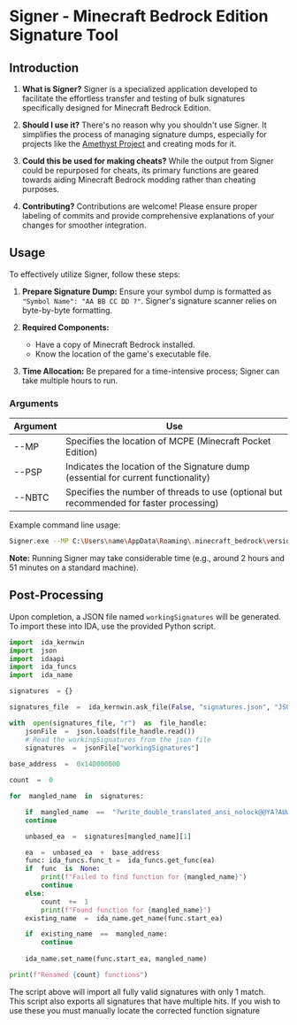 # Signer - Minecraft Bedrock Edition Signature Tool

## Introduction

1. **What is Signer?**
   Signer is a specialized application developed to facilitate the effortless transfer and testing of bulk signatures specifically designed for Minecraft Bedrock Edition.

2. **Should I use it?**
   There's no reason why you shouldn't use Signer. It simplifies the process of managing signature dumps, especially for projects like the [Amethyst Project](https://github.com/FrederoxDev/Amethyst) and creating mods for it.

3. **Could this be used for making cheats?**
   While the output from Signer could be repurposed for cheats, its primary functions are geared towards aiding Minecraft Bedrock modding rather than cheating purposes.

4. **Contributing?**
   Contributions are welcome! Please ensure proper labeling of commits and provide comprehensive explanations of your changes for smoother integration.

## Usage

To effectively utilize Signer, follow these steps:

1. **Prepare Signature Dump:**
   Ensure your symbol dump is formatted as `"Symbol Name": "AA BB CC DD ?"`. Signer's signature scanner relies on byte-by-byte formatting.

2. **Required Components:**
   - Have a copy of Minecraft Bedrock installed.
   - Know the location of the game's executable file.

3. **Time Allocation:**
   Be prepared for a time-intensive process; Signer can take multiple hours to run.

### Arguments

| Argument | Use |
| -------- | --- |
| --MP     | Specifies the location of MCPE (Minecraft Pocket Edition) |
| --PSP    | Indicates the location of the Signature dump (essential for current functionality) |
| --NBTC   | Specifies the number of threads to use (optional but recommended for faster processing) |

Example command line usage:
```bash
Signer.exe --MP C:\Users\name\AppData\Roaming\.minecraft_bedrock\versions\58c5f0cd-09d7-4e99-a6b6-c3829fd62ac9\Minecraft.Windows.exe --PSP D:\bds_sigs.json --NBTC 10
```
**Note:** Running Signer may take considerable time (e.g., around 2 hours and 51 minutes on a standard machine).

## Post-Processing

Upon completion, a JSON file named `workingSignatures` will be generated. To import these into IDA, use the provided Python script.
```py
import  ida_kernwin
import  json
import  idaapi
import  ida_funcs
import  ida_name

signatures  = {}

signatures_file  =  ida_kernwin.ask_file(False, "signatures.json", "JSON (*.json)")

with  open(signatures_file, "r")  as  file_handle:
	jsonFile  =  json.loads(file_handle.read())
	# Read the workingSignatures from the json file
	signatures  =  jsonFile["workingSignatures"]
	
base_address  =  0x140000000

count  =  0

for  mangled_name  in  signatures:

	if  mangled_name  ==  "?write_double_translated_ansi_nolock@@YA?AUwrite_result@?A0x17268360@@HQEBDI@Z":
	continue

	unbased_ea  =  signatures[mangled_name][1]

	ea  =  unbased_ea  +  base_address
	func: ida_funcs.func_t =  ida_funcs.get_func(ea)
	if  func  is  None:
		print(f"Failed to find function for {mangled_name}")
		continue
	else:
		count  +=  1
		print(f"Found function for {mangled_name}")
	existing_name  =  ida_name.get_name(func.start_ea)

	if  existing_name  ==  mangled_name:
		continue
		
	ida_name.set_name(func.start_ea, mangled_name)

print(f"Renamed {count} functions")
```
The script above will import all fully valid signatures with only 1 match.  
This script also exports all signatures that have multiple hits. If you wish to use these you must manually locate the corrected function signature
